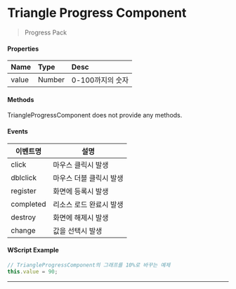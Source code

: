 # Triangle Progress Component
> Progress Pack

#### Properties
| Name       | Type    | Desc                                                |
| :--------- | :------ | :-------------------------------------------------- |
| value   | Number | 0-100까지의 숫자                                 |


#### Methods
TriangleProgressComponent does not provide any methods.


#### Events
|이벤트명|설명|
|---|---|
|click|마우스 클릭시 발생|
|dblclick|마우스 더블 클릭시 발생|
|register|화면에 등록시 발생|
|completed|리소스 로드 완료시 발생|
|destroy|화면에 해제시 발생|
|change|값을 선택시 발생|

#### WScript Example
<!-- js-console -->
```js
// TriangleProgressComponent의 그래프를 10%로 바꾸는 예제
this.value = 90;
```

---